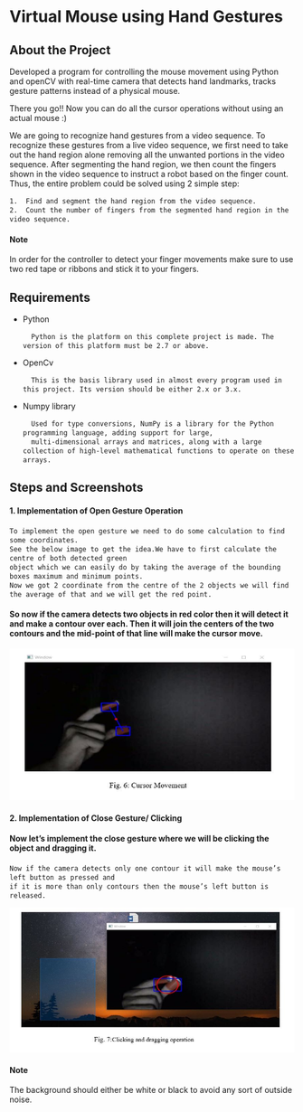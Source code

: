 
# Virtual Mouse using Hand Gestures

## About the Project

Developed a program for controlling the mouse movement using Python and openCV with real-time camera that detects hand landmarks, tracks gesture patterns instead of a physical mouse.

There you go!! Now you can do all the cursor operations without using an actual mouse :)

We are going to recognize hand gestures from a video sequence. To recognize these gestures from a live video sequence, 
we first need to take out the hand region alone removing all the unwanted portions in the video sequence. 
After segmenting the hand region, we then count the fingers shown in the video sequence to instruct a robot based on the finger count. 
Thus, the entire problem could be solved using 2 simple step:

    1.	Find and segment the hand region from the video sequence.
    2.	Count the number of fingers from the segmented hand region in the video sequence.

#### Note

In order for the controller to detect your finger movements make sure to use two red tape or ribbons and stick it to your fingers.


## Requirements

- Python

        Python is the platform on this complete project is made. The version of this platform must be 2.7 or above.
- OpenCv 

        This is the basis library used in almost every program used in this project. Its version should be either 2.x or 3.x.
- Numpy library

        Used for type conversions, NumPy is a library for the Python programming language, adding support for large, 
        multi-dimensional arrays and matrices, along with a large collection of high-level mathematical functions to operate on these arrays.  
## Steps and Screenshots

#### 1. Implementation of Open Gesture Operation

    To implement the open gesture we need to do some calculation to find some coordinates. 
    See the below image to get the idea.We have to first calculate the centre of both detected green 
    object which we can easily do by taking the average of the bounding boxes maximum and minimum points. 
    Now we got 2 coordinate from the centre of the 2 objects we will find the average of that and we will get the red point.

#### So now if the camera detects two objects in red color then it will detect it and make a contour over each. Then it will join the centers of the two contours and the mid-point of that line will make the cursor move.

![Output Screenshot](https://github.com/AyanPahari/Virtual-Mouse-using-Hand-Gesture/blob/master/Screenshots/Screenshot1.JPG)

#### 2. Implementation of Close Gesture/ Clicking

#### Now let’s implement the close gesture where we will be clicking the object and dragging it.
    Now if the camera detects only one contour it will make the mouse’s left button as pressed and 
    if it is more than only contours then the mouse’s left button is released.

![Output Screenshot](https://github.com/AyanPahari/Virtual-Mouse-using-Hand-Gesture/blob/master/Screenshots/Screenshot2.JPG)


#### Note

The background should either be white or black to avoid any sort of outside noise.
